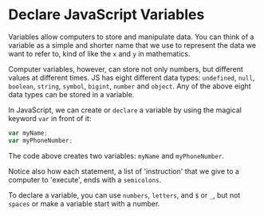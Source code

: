 # Declare JavaScript Variables

Variables allow computers to store and manipulate data. You can think of a variable as a simple and shorter name that we use to represent the data we want to refer to, kind of like the `x` and `y` in mathematics.

Computer variables, however, can store not only numbers, but different values at different times.
JS has eight different data types: `undefined`, `null`, `boolean`, `string`, `symbol`, `bigint`, `number` and `object`. Any of the above eight data types can be stored in a variable.

In JavaScript, we can create or `declare` a variable by using the magical keyword `var` in front of it:

```js
var myName;
var myPhoneNumber;
```

The code above creates two variables: `myName` and `myPhoneNumber`.

Notice also how each statement, a list of 'instruction' that we give to a computer to 'execute', ends with a `semicolons`.

To declare a variable, you can use `numbers`, `letters`, and `$` or `_`, but not `spaces` or make a variable start with a number.
